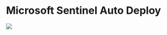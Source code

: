 # Microsoft Sentinel Auto Deploy

<a href="https://portal.azure.com/#create/Microsoft.Template/uri/https%3A%2F%2Fraw.githubusercontent.com%2Fsteveienciu%2Fmoresentinel%2Fmain%2Fazuredeploy.json/createUIDefinitionUri/https%3A%2F%2Fraw.githubusercontent.com%2Fsteveienciu%2Fmoresentinel%2Fmain%2FcreateUiDefinition.json" target="_blank">
    <img src="https://aka.ms/deploytoazurebutton""/>
</a>
